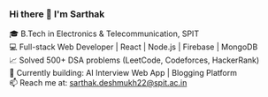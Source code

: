 ### Hi there 👋 I'm Sarthak

🎓 B.Tech in Electronics & Telecommunication, SPIT  
💻 Full-stack Web Developer | React | Node.js | Firebase | MongoDB  
📈 Solved 500+ DSA problems (LeetCode, Codeforces, HackerRank)  
🚀 Currently building: AI Interview Web App | Blogging Platform  
📫 Reach me at: sarthak.deshmukh22@spit.ac.in

